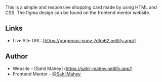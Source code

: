 This is a simple and responsive shopping card made by using HTML and CSS. The figma design can be found on the frontend mentor website.

## Links
- Live Site URL: [https://gorgeous-pony-7d5562.netlify.app/]

## Author

- Website - [Sahil Mahey] (https://sahil-mahey.netlify.app/)
- Frontend Mentor - [@SahilMahey](https://www.frontendmentor.io/profile/SahilMahey)
